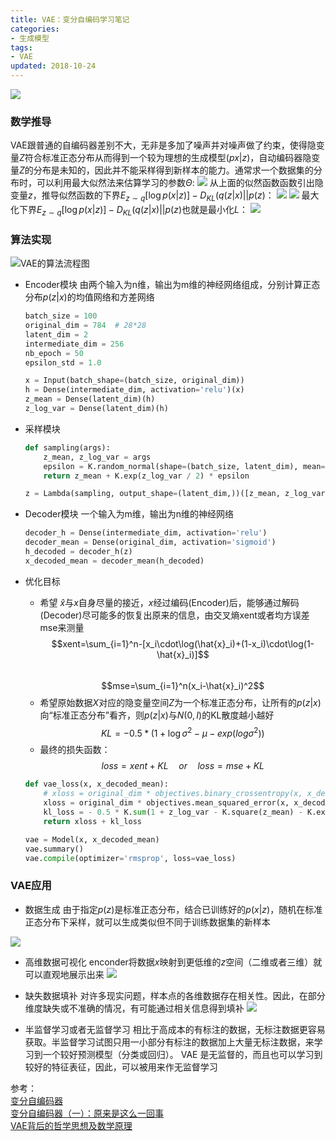 ```yaml
---
title: VAE：变分自编码学习笔记
categories:
- 生成模型
tags:
- VAE
updated: 2018-10-24
---
```

![](/assets/blog_images/2018-10-24-title.png)

### 数学推导
VAE跟普通的自编码器差别不大，无非是多加了噪声并对噪声做了约束，使得隐变量$Z$符合标准正态分布从而得到一个较为理想的生成模型$(px|z)$，自动编码器隐变量$Z$的分布是未知的，因此并不能采样得到新样本的能力。通常求一个数据集的分布时，可以利用最大似然法来估算学习的参数$\Theta$:
![](/assets/blog_images/2018-10-24-公式1.png)
从上面的似然函数函数引出隐变量$z$，推导似然函数的下界$E_{z\sim q}[\log p(x|z)]-D_{KL}(q(z|x)||p(z)$：
![](/assets/blog_images/2018-10-24-公式2.png)
![](/assets/blog_images/2018-10-24-公式3.png)
最大化下界$E_{z\sim q}[\log p(x|z)]-D_{KL}(q(z|x)||p(z)$也就是最小化$L$：
![](/assets/blog_images/2018-10-24-公式4.png)


### 算法实现
![VAE的算法流程图](/assets/blog_images/2018-10-24-flowchart.png)
- Encoder模块
由两个输入为n维，输出为m维的神经网络组成，分别计算正态分布$p(z|x)$的均值网络和方差网络
	```python
	batch_size = 100
	original_dim = 784  # 28*28
	latent_dim = 2
	intermediate_dim = 256
	nb_epoch = 50
	epsilon_std = 1.0
	
	x = Input(batch_shape=(batch_size, original_dim))
	h = Dense(intermediate_dim, activation='relu')(x)
	z_mean = Dense(latent_dim)(h)
	z_log_var = Dense(latent_dim)(h)
	```
- 采样模块
	```python
	def sampling(args):
	    z_mean, z_log_var = args
	    epsilon = K.random_normal(shape=(batch_size, latent_dim), mean=0, stddev=epsilon_std)
	    return z_mean + K.exp(z_log_var / 2) * epsilon
	
	z = Lambda(sampling, output_shape=(latent_dim,))([z_mean, z_log_var])
	```

- Decoder模块
一个输入为m维，输出为n维的神经网络
	```python
	decoder_h = Dense(intermediate_dim, activation='relu')
	decoder_mean = Dense(original_dim, activation='sigmoid')
	h_decoded = decoder_h(z)
	x_decoded_mean = decoder_mean(h_decoded)
	```

- 优化目标
	- 希望 $\hat{x}$与$x$自身尽量的接近，$x$经过编码(Encoder)后，能够通过解码(Decoder)尽可能多的恢复出原来的信息，由交叉熵xent或者均方误差mse来测量  
	$$xent=\sum_{i=1}^n-[x_i\cdot\log(\hat{x}_i)+(1-x_i)\cdot\log(1-\hat{x}_i)]$$  
    $$mse=\sum_{i=1}^n(x_i-\hat{x}_i)^2$$  
	- 希望原始数据$X$对应的隐变量空间$Z$为一个标准正态分布，让所有的$p(z|x)$向“标准正态分布”看齐，则$p(z|x)$与$N(0,I)$的KL散度越小越好
	$$KL=-0.5*(1+\log\sigma^2-\mu-exp(log\sigma^2))$$
	- 最终的损失函数：  
	$$loss=xent+KL \quad or\quad loss=mse+KL$$  

	```python
	def vae_loss(x, x_decoded_mean):
	    # xloss = original_dim * objectives.binary_crossentropy(x, x_decoded_mean)
	    xloss = original_dim * objectives.mean_squared_error(x, x_decoded_mean)
	    kl_loss = - 0.5 * K.sum(1 + z_log_var - K.square(z_mean) - K.exp(z_log_var), axis=-1)
	    return xloss + kl_loss
	
	vae = Model(x, x_decoded_mean)
	vae.summary()
	vae.compile(optimizer='rmsprop', loss=vae_loss)
	
	```

### VAE应用
- 数据生成
由于指定$p(z)$是标准正态分布，结合已训练好的$p(x|z)$，随机在标准正态分布下采样，就可以生成类似但不同于训练数据集的新样本

![](/assets/blog_images/2018-10-24-generation.png)

- 高维数据可视化
enconder将数据$x$映射到更低维的$z$空间（二维或者三维）就可以直观地展示出来
![](/assets/blog_images/2018-10-24-visualization.png)

- 缺失数据填补
对许多现实问题，样本点的各维数据存在相关性。因此，在部分维度缺失或不准确的情况，有可能通过相关信息得到填补
![](/assets/blog_images/2018-10-24-imputation.png)

- 半监督学习或者无监督学习
相比于高成本的有标注的数据，无标注数据更容易获取。半监督学习试图只用一小部分有标注的数据加上大量无标注数据，来学习到一个较好预测模型（分类或回归）。 VAE 是无监督的，而且也可以学习到较好的特征表征，因此，可以被用来作无监督学习

参考：  
[变分自编码器](https://blog.csdn.net/jackytintin/article/details/53641885)  
[ 变分自编码器（一）：原来是这么一回事](https://kexue.fm/archives/5253/comment-page-2#comments)  
[VAE背后的哲学思想及数学原理](https://blog.csdn.net/witnessai1/article/details/78532193)







